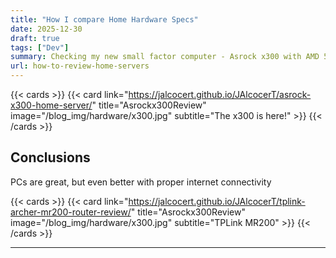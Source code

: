 ```yaml
---
title: "How I compare Home Hardware Specs"
date: 2025-12-30
draft: true
tags: ["Dev"]
summary: Checking my new small factor computer - Asrock x300 with AMD 5600G
url: how-to-review-home-servers
---
```



{{< cards >}}
  {{< card link="https://jalcocert.github.io/JAlcocerT/asrock-x300-home-server/" title="Asrockx300Review" image="/blog_img/hardware/x300.jpg" subtitle="The x300 is here!" >}}
{{< /cards >}}


## Conclusions

PCs are great, but even better with proper internet connectivity

{{< cards >}}
  {{< card link="https://jalcocert.github.io/JAlcocerT/tplink-archer-mr200-router-review/" title="Asrockx300Review" image="/blog_img/hardware/x300.jpg" subtitle="TPLink MR200" >}}
{{< /cards >}}

---

